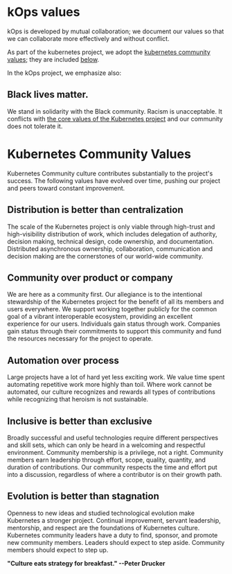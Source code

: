 # kOps values

kOps is developed by mutual collaboration; we document our values so
that we can collaborate more effectively and without conflict.

As part of the kubernetes project, we adopt the [kubernetes community values](https://kubernetes.io/community/values/);
they are included [below](#kubernetes-community-values).

In the kOps project, we emphasize also:

## Black lives matter.

We stand in solidarity with the Black community.  Racism is
unacceptable.  It conflicts with [the core values of the Kubernetes project](https://kubernetes.io/community/values/)
and our community does not tolerate it.


# Kubernetes Community Values

Kubernetes Community culture contributes substantially to the
project's success. The following values have evolved over time,
pushing our project and peers toward constant improvement.

## Distribution is better than centralization

The scale of the Kubernetes project is only viable through high-trust
and high-visibility distribution of work, which includes delegation of
authority, decision making, technical design, code ownership, and
documentation.  Distributed asynchronous ownership, collaboration,
communication and decision making are the cornerstones of our
world-wide community.

## Community over product or company

We are here as a community first. Our allegiance is to the intentional
stewardship of the Kubernetes project for the benefit of all its
members and users everywhere. We support working together publicly for
the common goal of a vibrant interoperable ecosystem, providing an
excellent experience for our users. Individuals gain status through
work. Companies gain status through their commitments to support this
community and fund the resources necessary for the project to operate.

## Automation over process

Large projects have a lot of hard yet less exciting work. We value
time spent automating repetitive work more highly than toil. Where
work cannot be automated, our culture recognizes and rewards all types
of contributions while recognizing that heroism is not sustainable.

## Inclusive is better than exclusive

Broadly successful and useful technologies require different
perspectives and skill sets, which can only be heard in a welcoming
and respectful environment. Community membership is a privilege, not a
right. Community members earn leadership through effort, scope,
quality, quantity, and duration of contributions. Our community
respects the time and effort put into a discussion, regardless of
where a contributor is on their growth path.

## Evolution is better than stagnation

Openness to new ideas and studied technological evolution make
Kubernetes a stronger project. Continual improvement, servant
leadership, mentorship, and respect are the foundations of Kubernetes
culture. Kubernetes community leaders have a duty to find, sponsor,
and promote new community members. Leaders should expect to step
aside. Community members should expect to step up.

**"Culture eats strategy for breakfast."   --Peter Drucker**
